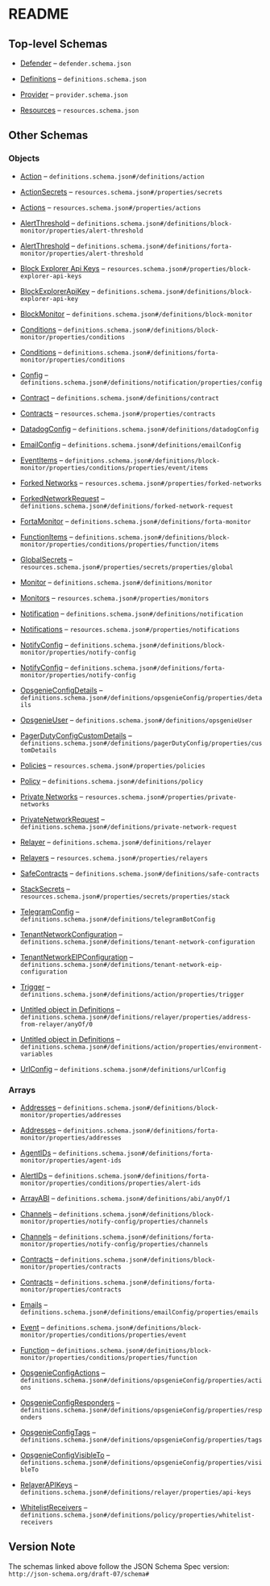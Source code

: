 # README

## Top-level Schemas

*   [Defender](./defender.md) – `defender.schema.json`

*   [Definitions](./definitions.md) – `definitions.schema.json`

*   [Provider](./provider.md) – `provider.schema.json`

*   [Resources](./resources.md) – `resources.schema.json`

## Other Schemas

### Objects

*   [Action](./definitions-definitions-action.md) – `definitions.schema.json#/definitions/action`

*   [ActionSecrets](./resources-properties-actionsecrets.md) – `resources.schema.json#/properties/secrets`

*   [Actions](./resources-properties-actions.md) – `resources.schema.json#/properties/actions`

*   [AlertThreshold](./definitions-definitions-blockmonitor-properties-alertthreshold.md) – `definitions.schema.json#/definitions/block-monitor/properties/alert-threshold`

*   [AlertThreshold](./definitions-definitions-fortamonitor-properties-alertthreshold.md) – `definitions.schema.json#/definitions/forta-monitor/properties/alert-threshold`

*   [Block Explorer Api Keys](./resources-properties-block-explorer-api-keys.md) – `resources.schema.json#/properties/block-explorer-api-keys`

*   [BlockExplorerApiKey](./definitions-definitions-blockexplorerapikey.md) – `definitions.schema.json#/definitions/block-explorer-api-key`

*   [BlockMonitor](./definitions-definitions-blockmonitor.md) – `definitions.schema.json#/definitions/block-monitor`

*   [Conditions](./definitions-definitions-blockmonitor-properties-conditions.md) – `definitions.schema.json#/definitions/block-monitor/properties/conditions`

*   [Conditions](./definitions-definitions-fortamonitor-properties-conditions.md) – `definitions.schema.json#/definitions/forta-monitor/properties/conditions`

*   [Config](./definitions-definitions-notification-properties-config.md) – `definitions.schema.json#/definitions/notification/properties/config`

*   [Contract](./definitions-definitions-contract.md) – `definitions.schema.json#/definitions/contract`

*   [Contracts](./resources-properties-contracts.md) – `resources.schema.json#/properties/contracts`

*   [DatadogConfig](./definitions-definitions-datadogconfig.md) – `definitions.schema.json#/definitions/datadogConfig`

*   [EmailConfig](./definitions-definitions-emailconfig.md) – `definitions.schema.json#/definitions/emailConfig`

*   [EventItems](./definitions-definitions-blockmonitor-properties-conditions-properties-event-eventitems.md) – `definitions.schema.json#/definitions/block-monitor/properties/conditions/properties/event/items`

*   [Forked Networks](./resources-properties-forked-networks.md) – `resources.schema.json#/properties/forked-networks`

*   [ForkedNetworkRequest](./definitions-definitions-forkednetworkrequest.md) – `definitions.schema.json#/definitions/forked-network-request`

*   [FortaMonitor](./definitions-definitions-fortamonitor.md) – `definitions.schema.json#/definitions/forta-monitor`

*   [FunctionItems](./definitions-definitions-blockmonitor-properties-conditions-properties-function-functionitems.md) – `definitions.schema.json#/definitions/block-monitor/properties/conditions/properties/function/items`

*   [GlobalSecrets](./resources-properties-actionsecrets-properties-globalsecrets.md) – `resources.schema.json#/properties/secrets/properties/global`

*   [Monitor](./definitions-definitions-monitor.md) – `definitions.schema.json#/definitions/monitor`

*   [Monitors](./resources-properties-monitors.md) – `resources.schema.json#/properties/monitors`

*   [Notification](./definitions-definitions-notification.md) – `definitions.schema.json#/definitions/notification`

*   [Notifications](./resources-properties-notifications.md) – `resources.schema.json#/properties/notifications`

*   [NotifyConfig](./definitions-definitions-blockmonitor-properties-notifyconfig.md) – `definitions.schema.json#/definitions/block-monitor/properties/notify-config`

*   [NotifyConfig](./definitions-definitions-fortamonitor-properties-notifyconfig.md) – `definitions.schema.json#/definitions/forta-monitor/properties/notify-config`

*   [OpsgenieConfigDetails](./definitions-definitions-opsgenieconfig-properties-opsgenieconfigdetails.md) – `definitions.schema.json#/definitions/opsgenieConfig/properties/details`

*   [OpsgenieUser](./definitions-definitions-opsgenieuser.md) – `definitions.schema.json#/definitions/opsgenieUser`

*   [PagerDutyConfigCustomDetails](./definitions-definitions-pagerdutyconfig-properties-pagerdutyconfigcustomdetails.md) – `definitions.schema.json#/definitions/pagerDutyConfig/properties/customDetails`

*   [Policies](./resources-properties-policies.md) – `resources.schema.json#/properties/policies`

*   [Policy](./definitions-definitions-policy.md) – `definitions.schema.json#/definitions/policy`

*   [Private Networks](./resources-properties-private-networks.md) – `resources.schema.json#/properties/private-networks`

*   [PrivateNetworkRequest](./definitions-definitions-privatenetworkrequest.md) – `definitions.schema.json#/definitions/private-network-request`

*   [Relayer](./definitions-definitions-relayer.md) – `definitions.schema.json#/definitions/relayer`

*   [Relayers](./resources-properties-relayers.md) – `resources.schema.json#/properties/relayers`

*   [SafeContracts](./definitions-definitions-safecontracts.md) – `definitions.schema.json#/definitions/safe-contracts`

*   [StackSecrets](./resources-properties-actionsecrets-properties-stacksecrets.md) – `resources.schema.json#/properties/secrets/properties/stack`

*   [TelegramConfig](./definitions-definitions-telegramconfig.md) – `definitions.schema.json#/definitions/telegramBotConfig`

*   [TenantNetworkConfiguration](./definitions-definitions-tenantnetworkconfiguration.md) – `definitions.schema.json#/definitions/tenant-network-configuration`

*   [TenantNetworkEIPConfiguration](./definitions-definitions-tenantnetworkeipconfiguration.md) – `definitions.schema.json#/definitions/tenant-network-eip-configuration`

*   [Trigger](./definitions-definitions-action-properties-trigger.md) – `definitions.schema.json#/definitions/action/properties/trigger`

*   [Untitled object in Definitions](./definitions-definitions-relayer-properties-addressfromrelayer-anyof-0.md) – `definitions.schema.json#/definitions/relayer/properties/address-from-relayer/anyOf/0`

*   [Untitled object in Definitions](./definitions-definitions-action-properties-environment-variables.md) – `definitions.schema.json#/definitions/action/properties/environment-variables`

*   [UrlConfig](./definitions-definitions-urlconfig.md) – `definitions.schema.json#/definitions/urlConfig`

### Arrays

*   [Addresses](./definitions-definitions-blockmonitor-properties-addresses.md) – `definitions.schema.json#/definitions/block-monitor/properties/addresses`

*   [Addresses](./definitions-definitions-fortamonitor-properties-addresses.md) – `definitions.schema.json#/definitions/forta-monitor/properties/addresses`

*   [AgentIDs](./definitions-definitions-fortamonitor-properties-agentids.md) – `definitions.schema.json#/definitions/forta-monitor/properties/agent-ids`

*   [AlertIDs](./definitions-definitions-fortamonitor-properties-conditions-properties-alertids.md) – `definitions.schema.json#/definitions/forta-monitor/properties/conditions/properties/alert-ids`

*   [ArrayABI](./definitions-definitions-abitype-anyof-arrayabi.md) – `definitions.schema.json#/definitions/abi/anyOf/1`

*   [Channels](./definitions-definitions-blockmonitor-properties-notifyconfig-properties-channels.md) – `definitions.schema.json#/definitions/block-monitor/properties/notify-config/properties/channels`

*   [Channels](./definitions-definitions-fortamonitor-properties-notifyconfig-properties-channels.md) – `definitions.schema.json#/definitions/forta-monitor/properties/notify-config/properties/channels`

*   [Contracts](./definitions-definitions-blockmonitor-properties-contracts.md) – `definitions.schema.json#/definitions/block-monitor/properties/contracts`

*   [Contracts](./definitions-definitions-fortamonitor-properties-contracts.md) – `definitions.schema.json#/definitions/forta-monitor/properties/contracts`

*   [Emails](./definitions-definitions-emailconfig-properties-emails.md) – `definitions.schema.json#/definitions/emailConfig/properties/emails`

*   [Event](./definitions-definitions-blockmonitor-properties-conditions-properties-event.md) – `definitions.schema.json#/definitions/block-monitor/properties/conditions/properties/event`

*   [Function](./definitions-definitions-blockmonitor-properties-conditions-properties-function.md) – `definitions.schema.json#/definitions/block-monitor/properties/conditions/properties/function`

*   [OpsgenieConfigActions](./definitions-definitions-opsgenieconfig-properties-opsgenieconfigactions.md) – `definitions.schema.json#/definitions/opsgenieConfig/properties/actions`

*   [OpsgenieConfigResponders](./definitions-definitions-opsgenieconfig-properties-opsgenieconfigresponders.md) – `definitions.schema.json#/definitions/opsgenieConfig/properties/responders`

*   [OpsgenieConfigTags](./definitions-definitions-opsgenieconfig-properties-opsgenieconfigtags.md) – `definitions.schema.json#/definitions/opsgenieConfig/properties/tags`

*   [OpsgenieConfigVisibleTo](./definitions-definitions-opsgenieconfig-properties-opsgenieconfigvisibleto.md) – `definitions.schema.json#/definitions/opsgenieConfig/properties/visibleTo`

*   [RelayerAPIKeys](./definitions-definitions-relayer-properties-relayerapikeys.md) – `definitions.schema.json#/definitions/relayer/properties/api-keys`

*   [WhitelistReceivers](./definitions-definitions-policy-properties-whitelistreceivers.md) – `definitions.schema.json#/definitions/policy/properties/whitelist-receivers`

## Version Note

The schemas linked above follow the JSON Schema Spec version: `http://json-schema.org/draft-07/schema#`
